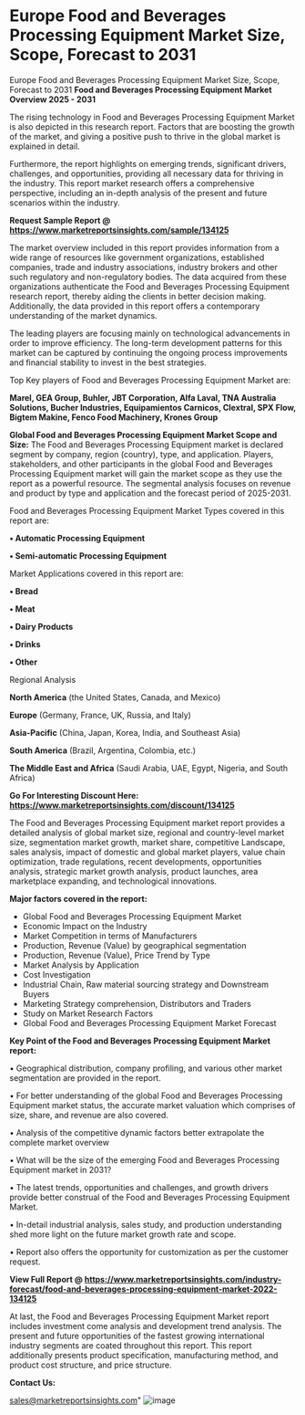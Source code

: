# Europe Food and Beverages Processing Equipment Market Size, Scope, Forecast to 2031
Europe Food and Beverages Processing Equipment Market Size, Scope, Forecast to 2031
<Strong> Food and Beverages Processing Equipment Market Overview 2025 - 2031</strong>

The rising technology in Food and Beverages Processing Equipment Market is also depicted in this research report. Factors that are boosting the growth of the market, and giving a positive push to thrive in the global market is explained in detail.

Furthermore, the report highlights on emerging trends, significant drivers, challenges, and opportunities, providing all necessary data for thriving in the industry. This report market research offers a comprehensive perspective, including an in-depth analysis of the present and future scenarios within the industry.

<strong>Request Sample Report @ <a href=https://www.marketreportsinsights.com/sample/134125>https://www.marketreportsinsights.com/sample/134125</a></strong>

The market overview included in this report provides information from a wide range of resources like government organizations, established companies, trade and industry associations, industry brokers and other such regulatory and non-regulatory bodies. The data acquired from these organizations authenticate the Food and Beverages Processing Equipment research report, thereby aiding the clients in better decision making. Additionally, the data provided in this report offers a contemporary understanding of the market dynamics.

The leading players are focusing mainly on technological advancements in order to improve efficiency. The long-term development patterns for this market can be captured by continuing the ongoing process improvements and financial stability to invest in the best strategies.

Top Key players of Food and Beverages Processing Equipment Market are:

<strong>Marel, GEA Group, Buhler, JBT Corporation, Alfa Laval, TNA Australia Solutions, Bucher Industries, Equipamientos Carnicos, Clextral, SPX Flow, Bigtem Makine, Fenco Food Machinery, Krones Group</strong>

<strong><b>Global Food and Beverages Processing Equipment Market Scope and Size:</b></strong>
The Food and Beverages Processing Equipment market is declared segment by company, region (country), type, and application. Players, stakeholders, and other participants in the global Food and Beverages Processing Equipment market will gain the market scope as they use the report as a powerful resource. The segmental analysis focuses on revenue and product by type and application and the forecast period of 2025-2031.

Food and Beverages Processing Equipment Market Types covered in this report are:

<strong>• Automatic Processing Equipment

• Semi-automatic Processing Equipment</strong>

Market Applications covered in this report are:

<strong>• Bread

• Meat

• Dairy Products

• Drinks

• Other</strong> 

Regional Analysis

<strong>North America</strong> (the United States, Canada, and Mexico)

<strong>Europe</strong> (Germany, France, UK, Russia, and Italy)

<strong>Asia-Pacific</strong> (China, Japan, Korea, India, and Southeast Asia)

<strong>South America</strong> (Brazil, Argentina, Colombia, etc.)

<strong>The Middle East and Africa</strong> (Saudi Arabia, UAE, Egypt, Nigeria, and South Africa)

<strong>Go For Interesting Discount Here: <a href=https://www.marketreportsinsights.com/discount/134125>https://www.marketreportsinsights.com/discount/134125</a></strong>

The Food and Beverages Processing Equipment market report provides a detailed analysis of global market size, regional and country-level market size, segmentation market growth, market share, competitive Landscape, sales analysis, impact of domestic and global market players, value chain optimization, trade regulations, recent developments, opportunities analysis, strategic market growth analysis, product launches, area marketplace expanding, and technological innovations.

<strong><b>Major factors covered in the report:</b></strong>
<ul>
  <li>Global Food and Beverages Processing Equipment Market </li>
  <li>Economic Impact on the Industry</li>
  <li>Market Competition in terms of Manufacturers</li>
  <li>Production, Revenue (Value) by geographical segmentation</li>
  <li>Production, Revenue (Value), Price Trend by Type</li>
  <li>Market Analysis by Application</li>
  <li>Cost Investigation</li>
  <li>Industrial Chain, Raw material sourcing strategy and Downstream Buyers</li>
  <li>Marketing Strategy comprehension, Distributors and Traders</li>
  <li>Study on Market Research Factors</li>
  <li>Global Food and Beverages Processing Equipment Market Forecast</li>
</ul>

<strong><b>Key Point of the Food and Beverages Processing Equipment Market report:</b></strong>

• Geographical distribution, company profiling, and various other market segmentation are provided in the report.

• For better understanding of the global Food and Beverages Processing Equipment market status, the accurate market valuation which comprises of size, share, and revenue are also covered.

• Analysis of the competitive dynamic factors better extrapolate the complete market overview

• What will be the size of the emerging Food and Beverages Processing Equipment market in 2031?

• The latest trends, opportunities and challenges, and growth drivers provide better construal of the Food and Beverages Processing Equipment Market.

• In-detail industrial analysis, sales study, and production understanding shed more light on the future market growth rate and scope.

• Report also offers the opportunity for customization as per the customer request.

<strong><b>View Full Report @ <a href=https://www.marketreportsinsights.com/industry-forecast/food-and-beverages-processing-equipment-market-2022-134125>https://www.marketreportsinsights.com/industry-forecast/food-and-beverages-processing-equipment-market-2022-134125</a></b></strong>


At last, the Food and Beverages Processing Equipment Market report includes investment come analysis and development trend analysis. The present and future opportunities of the fastest growing international industry segments are coated throughout this report. This report additionally presents product specification, manufacturing method, and product cost structure, and price structure.

<strong>Contact Us:</strong>

sales@marketreportsinsights.com"
![image](https://github.com/user-attachments/assets/634950b1-3ebb-4d2c-b13b-24320423c9bf)
